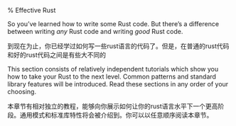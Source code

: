 % Effective Rust

So you’ve learned how to write some Rust code. But there’s a difference between
writing *any* Rust code and writing *good* Rust code.

到现在为止，你已经学过如何写一些rust语言的代码了。但是，在普通的rust代码和好的rust代码之间是有些大不同的

This section consists of relatively independent tutorials which show you how to
take your Rust to the next level. Common patterns and standard library features
will be introduced. Read these sections in any order of your choosing.

本章节有相对独立的教程，能够向你展示如何让你的rust语言水平下一个更高阶段。通用模式和标准库特性将会被介绍到。你可以以任意顺序阅读本章节。